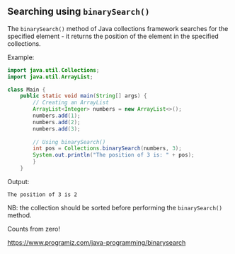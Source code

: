 ## Searching using `binarySearch()`

The `binarySearch()` method of Java collections framework searches for the specified element - it returns the position of the element in the specified collections.

Example:
```java
import java.util.Collections;
import java.util.ArrayList;

class Main {
	public static void main(String[] args) {
		// Creating an ArrayList
		ArrayList<Integer> numbers = new ArrayList<>();
		numbers.add(1);
		numbers.add(2);
		numbers.add(3);
		
		// Using binarySearch()
		int pos = Collections.binarySearch(numbers, 3);
		System.out.println("The position of 3 is: " + pos);
		}
	}
```

Output:
```shell
The position of 3 is 2
```

NB: the collection should be sorted before performing the `binarySearch()` method.

Counts from zero!

https://www.programiz.com/java-programming/binarysearch